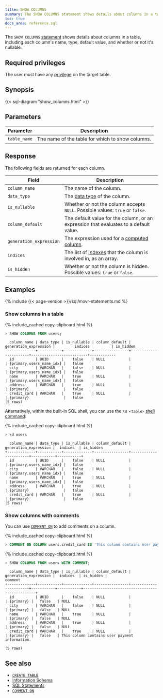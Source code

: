 ```yaml
---
title: SHOW COLUMNS
summary: The SHOW COLUMNS statement shows details about columns in a table, including each column's name, type, default value, and whether or not it's nullable.
toc: true
docs_area: reference.sql
---
```


The `SHOW COLUMNS` [statement](sql-statements.html) shows details about columns in a table, including each column's name, type, default value, and whether or not it's nullable.

## Required privileges

The user must have any [privilege](security-reference/authorization.html#managing-privileges) on the target table.

## Synopsis

<div>
{{< sql-diagram "show_columns.html" >}}
</div>

## Parameters

Parameter | Description
----------|------------
`table_name` | The name of the table for which to show columns.

## Response

The following fields are returned for each column.

Field | Description
------|------------
`column_name` | The name of the column.
`data_type` | The [data type](data-types.html) of the column.
`is_nullable` | Whether or not the column accepts `NULL`. Possible values: `true` or `false`.
`column_default` | The default value for the column, or an expression that evaluates to a default value.
`generation_expression` | The expression used for a [computed column](computed-columns.html).
`indices` | The list of [indexes](indexes.html) that the column is involved in, as an array.
`is_hidden` | Whether or not the column is hidden. Possible values: `true` or `false`.

## Examples

{% include {{< page-version >}}/sql/movr-statements.md %}

### Show columns in a table

{% include_cached copy-clipboard.html %}
~~~ sql
> SHOW COLUMNS FROM users;
~~~

~~~
  column_name | data_type | is_nullable | column_default | generation_expression |         indices          | is_hidden
--------------+-----------+-------------+----------------+-----------------------+--------------------------+------------
  id          | UUID      |    false    | NULL           |                       | {primary,users_name_idx} |   false
  city        | VARCHAR   |    false    | NULL           |                       | {primary,users_name_idx} |   false
  name        | VARCHAR   |    true     | NULL           |                       | {primary,users_name_idx} |   false
  address     | VARCHAR   |    true     | NULL           |                       | {primary}                |   false
  credit_card | VARCHAR   |    true     | NULL           |                       | {primary}                |   false
(5 rows)
~~~

Alternatively, within the built-in SQL shell, you can use the `\d <table>` [shell command](cockroach-sql.html#commands):

{% include_cached copy-clipboard.html %}
~~~ sql
> \d users
~~~

~~~
  column_name | data_type | is_nullable | column_default | generation_expression |  indices  | is_hidden
+-------------+-----------+-------------+----------------+-----------------------+-----------+-----------+
  id          | UUID      |    false    | NULL           |                       | {primary,users_name_idx} |   false
  city        | VARCHAR   |    false    | NULL           |                       | {primary,users_name_idx} |   false
  name        | VARCHAR   |    true     | NULL           |                       | {primary,users_name_idx} |   false
  address     | VARCHAR   |    true     | NULL           |                       | {primary}                |   false
  credit_card | VARCHAR   |    true     | NULL           |                       | {primary}                |   false
(5 rows)
~~~

### Show columns with comments

You can use [`COMMENT ON`](comment-on.html) to add comments on a column.

{% include_cached copy-clipboard.html %}
~~~ sql
> COMMENT ON COLUMN users.credit_card IS 'This column contains user payment information.';
~~~

{% include_cached copy-clipboard.html %}
~~~ sql
> SHOW COLUMNS FROM users WITH COMMENT;
~~~

~~~
  column_name | data_type | is_nullable | column_default | generation_expression |  indices  | is_hidden |                    comment
+-------------+-----------+-------------+----------------+-----------------------+-----------+-----------+------------------------------------------------+
  id          | UUID      |    false    | NULL           |                       | {primary} |   false   | NULL
  city        | VARCHAR   |    false    | NULL           |                       | {primary} |   false   | NULL
  name        | VARCHAR   |    true     | NULL           |                       | {primary} |   false   | NULL
  address     | VARCHAR   |    true     | NULL           |                       | {primary} |   false   | NULL
  credit_card | VARCHAR   |    true     | NULL           |                       | {primary} |   false   | This column contains user payment information.

(5 rows)
~~~

## See also

- [`CREATE TABLE`](create-table.html)
- [Information Schema](information-schema.html)
- [SQL Statements](sql-statements.html)
- [`COMMENT ON`](comment-on.html)
